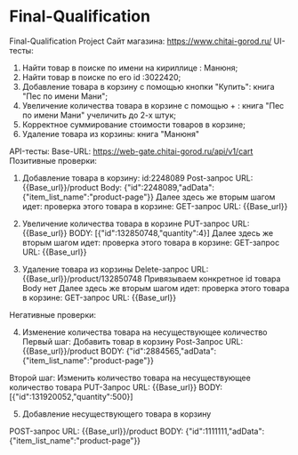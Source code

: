 # Final-Qualification
Final-Qualification Project
Сайт магазина: https://www.chitai-gorod.ru/
UI-тесты: 
1. Найти товар в поиске по имени на кириллице : Манюня;
2. Найти товар в поиске по его id :3022420;
3. Добавление товара в корзину с помощью кнопки "Купить": книга "Пес по имени Мани";
4. Увеличение количества товара в корзине с помощью + : книга "Пес по имени Мани" учеличить до 2-х штук;
5. Корректное суммирование стоимости товаров в корзине;
6. Удаление товара из корзины: книга "Манюня"

API-тесты: 
Base-URL: https://web-gate.chitai-gorod.ru/api/v1/cart
Позитивные проверки:
1. Добавление товара в корзину: id:2248089
Post-запрос
URL: {{Base_url}}/product
Body: {"id":2248089,"adData":{"item_list_name":"product-page"}}
Далее здесь же вторым шагом идет: проверка этого товара в корзине:
GET-запрос
URL: {{Base_url}}

2. Увеличение количества товара в корзине
PUT-запрос
URL: {{Base_url}}
BODY: [{"id":132850748,"quantity":4}]
Далее здесь же вторым шагом идет: проверка этого товара в корзине:
GET-запрос
URL: {{Base_url}}

3. Удаление товара из корзины
Delete-запрос 
URL: {{Base_url}}/product/132850748
Привязываем конкретное id товара
Body нет
Далее здесь же вторым шагом идет: проверка этого товара в корзине:
GET-запрос
URL: {{Base_url}}

Негативные проверки: 

4. Изменение количества товара на несуществующее количество
Первый шаг: Добавить товар в корзину
Post-Запрос 
URL:{{Base_url}}/product
BODY: {"id":2884565,"adData":{"item_list_name":"product-page"}}

Второй шаг: Изменить количество товара на несуществующее количество товара
PUT-Запрос 
URL: {{Base_url}}
BODY: [{"id":131920052,"quantity":500}]

5. Добавление несуществующего товара в корзину

POST-запрос
URL: {{Base_url}}/product
BODY: {"id":1111111,"adData":{"item_list_name":"product-page"}}